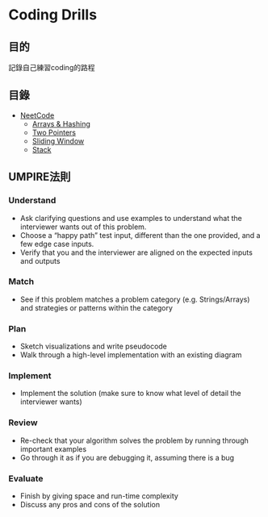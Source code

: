 # Coding Drills

## 目的
記錄自己練習coding的路程

## 目錄
- [NeetCode](NeetCode150/)
    - [Arrays & Hashing](NeetCode150/Arrays&Hashing/)
    - [Two Pointers](NeetCode150/Two%20Pointers/)
    - [Sliding Window](NeetCode150/Sliding%20Window/)
    - [Stack](NeetCode150/Stack/)

## UMPIRE法則
### Understand
* Ask clarifying questions and use examples to understand what the interviewer wants out of this problem.
* Choose a “happy path” test input, different than the one provided, and a few edge case inputs.
* Verify that you and the interviewer are aligned on the expected inputs and outputs

### Match
* See if this problem matches a problem category (e.g. Strings/Arrays) and strategies or patterns within the category

### Plan
* Sketch visualizations and write pseudocode
* Walk through a high-level implementation with an existing diagram

### Implement
* Implement the solution (make sure to know what level of detail the interviewer wants)

### Review
* Re-check that your algorithm solves the problem by running through important examples
* Go through it as if you are debugging it, assuming there is a bug

### Evaluate
* Finish by giving space and run-time complexity
* Discuss any pros and cons of the solution